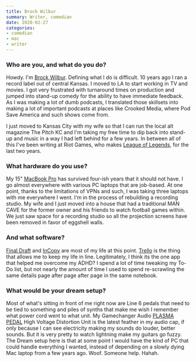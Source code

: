 ```yaml
---
title: Brock Wilbur
summary: Writer, comedian 
date: 2020-02-27
categories:
- comedian
- mac
- writer
---
```


### Who are you, and what do you do?

Howdy. I'm [Brock Wilbur](http://brockwilbur.com/ "Brock's website."). Defining what I do is difficult. 10 years ago I ran a record label out of central Kansas. I moved to LA to start working in TV and movies. I got very frustrated with turnaround times on production and jumped into stand-up comedy for the ability to have immediate feedback. As I was making a lot of dumb podcasts, I translated those skillsets into making a lot of important podcasts at places like Crooked Media, where Pod Save America and such shows come from.

I just moved to Kansas City with my wife so that I can run the local alt magazine The Pitch KC and I'm taking my free time to dip back into stand-up and music in a way I had left behind for a few years. In between all of this I've been writing at Riot Games, who makes [League of Legends][league-of-legends], for the last two years.

### What hardware do you use?

My 15" [MacBook Pro][macbook-pro] has survived four-ish years that it should not have. I go almost everywhere with various PC laptops that are job-based. At one point, thanks to the limitations of VPNs and such, I was taking three laptops with me everywhere I went. I'm in the process of rebuilding a recording studio. My wife and I just moved into a house that had a traditional MAN CAVE for the former owner and his friends to watch football games within. We just saw space for a recording studio so all the projection screens have been removed in favor of eggshell walls.

### And what software?

[Final Draft][final-draft] and [InCopy][] are most of my life at this point. [Trello][] is the thing that allows me to keep my life in line. Legitimately, I think its the one app that helped me overcome my ADHD? I spend a lot of time tweaking my To-Do list, but not nearly the amount of time I used to spend re-scrawling the same details page after page after page in the same notebook.

### What would be your dream setup?

Most of what's sitting in front of me right now are Line 6 pedals that need to be tied to something and piles of synths that make me wish I remember what power cord went to what unit. My Gamechanger Audio [PLASMA PEDAL][plasma-pedal] High Voltage Distortion Unit is the latest feather in my audio cap, if only because I can see electricity making my sounds do louder, better sounds. But it is very pretty to watch lightning make my guitars go fuzzy. The Dream setup here is that at some point I would have the kind of PC that could handle everything I wanted, instead of depending on a slowly dying Mac laptop from a few years ago. Woof. Someone help. Hahah.

[final-draft]: https://store.finaldraft.com/final-draft-10.html "Popular screenwriting software."
[incopy]: https://creative.adobe.com/products/incopy "A writing companion for InDesign."
[league-of-legends]: http://na.leagueoflegends.com/en-us/ "An RTS/RPG game."
[macbook-pro]: https://www.apple.com/macbook-pro/ "A laptop."
[plasma-pedal]: https://gamechangeraudio.com/plasma/ "A distortion pedal."
[trello]: https://trello.com/ "A project management service."
